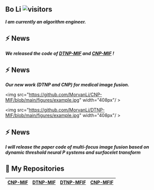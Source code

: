 ## Bo Li  ![visitors](https://visitor-badge.glitch.me/badge?page_id=MorvanLi/MorvanLi) 

_**I am currently an algorithm engineer.**_

## ⚡  **News**

_**We released the  code of [DTNP-MIF](https://github.com/MorvanLi/DTNP-MIF) and [CNP-MIF](https://github.com/MorvanLi/CNP-MIF) !**_



## ⚡  **News**

***Our new work (DTNP and CNP) for medical image fusion.***

<img src="https://github.com/MorvanLi/CNP-MIF/blob/main/figures/example.jpg" width="408px"/ > 

<img src="https://github.com/MorvanLi/DTNP-MIF/blob/main/figures/example.jpg" width="408px"/ > 

## ⚡  **News**

_**I will release the  paper code of  multi-focus image fusion based on dynamic threshold neural P systems and surfacelet transform**_



## 🌱 **My Repositories**

| [CNP-MIF](https://github.com/MorvanLi/CNP-MIF) | **[DTNP-MIF](https://github.com/MorvanLi/DTNP-MIF)** | **[DTNP-MFIF](https://github.com/MorvanLi)** | **[CNP-MFIF](https://github.com/MorvanLi)** |
| ---------------------------------------------- | ---------------------------------------------------- | -------------------------------------------- | ------------------------------------------- |

















